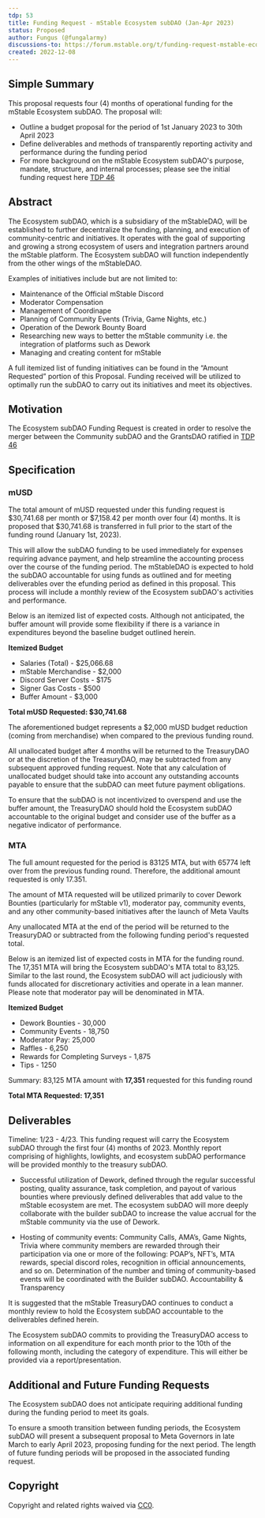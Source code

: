 ```yaml
---
tdp: 53
title: Funding Request - mStable Ecosystem subDAO (Jan-Apr 2023)
status: Proposed
author: Fungus (@fungalarmy)
discussions-to: https://forum.mstable.org/t/funding-request-mstable-ecosystem-subdao-9-jan-apr-2023/966
created: 2022-12-08
---
```


## Simple Summary

This proposal requests four (4) months of operational funding for the mStable Ecosystem subDAO. The proposal will:

*	Outline a budget proposal for the period of 1st January 2023 to 30th April 2023
*	Define deliverables and methods of transparently reporting activity and performance during the funding period
*	For more background on the mStable Ecosystem subDAO's purpose, mandate, structure, and internal processes; please see the initial funding request here [TDP 46](./tdp-46)

## Abstract

The Ecosystem subDAO, which is a subsidiary of the mStableDAO, will be established to further decentralize the funding, planning, and execution of community-centric and initiatives. It operates with the goal of supporting and growing a strong ecosystem of users and integration partners around the mStable platform. The Ecosystem subDAO will function independently from the other wings of the mStableDAO.

Examples of initiatives include but are not limited to:

* Maintenance of the Official mStable Discord
* Moderator Compensation
* Management of Coordinape
* Planning of Community Events (Trivia, Game Nights, etc.)
* Operation of the Dework Bounty Board
* Researching new ways to better the mStable community i.e. the integration of platforms such as Dework
* Managing and creating content for mStable

A full itemized list of funding initiatives can be found in the “Amount Requested” portion of this Proposal. Funding received will be utilized to optimally run the subDAO to carry out its initiatives and meet its objectives.

## Motivation

The Ecosystem subDAO Funding Request is created in order to resolve the merger between the Community subDAO and the GrantsDAO ratified in [TDP 46](./tdp-46)

## Specification

### mUSD

The total amount of mUSD requested under this funding request is $30,741.68 per month or $7,158.42 per month over four (4) months.
It is proposed that $30,741.68 is transferred in full prior to the start of the funding round (January 1st, 2023).

This will allow the subDAO funding to be used immediately for expenses requiring advance payment, and help streamline the accounting process over the course of the funding period.
The mStableDAO is expected to hold the subDAO accountable for using funds as outlined and for meeting deliverables over the efunding period as defined in this proposal. This process will include a monthly review of the Ecosystem subDAO's activities and performance.

Below is an itemized list of expected costs. Although not anticipated, the buffer amount will provide some flexibility if there is a variance in expenditures beyond the baseline budget outlined herein.

**Itemized Budget**

- Salaries (Total)	- $25,066.68
- mStable Merchandise - $2,000
- Discord Server Costs - $175
- Signer Gas Costs - $500
- Buffer Amount - $3,000

**Total mUSD Requested:	$30,741.68**

The aforementioned budget represents a $2,000 mUSD budget reduction (coming from merchandise) when compared to the previous funding round.

All unallocated budget after 4 months will be returned to the TreasuryDAO or at the discretion of the TreasuryDAO, may be subtracted from any subsequent approved funding request. Note that any calculation of unallocated budget should take into account any outstanding accounts payable to ensure that the subDAO can meet future payment obligations.

To ensure that the subDAO is not incentivized to overspend and use the buffer amount, the TreasuryDAO should hold the Ecosystem subDAO accountable to the original budget and consider use of the buffer as a negative indicator of performance.

### MTA

The full amount requested for the period is 83125 MTA, but with 65774 left over from the previous funding round. Therefore, the additional amount requested is only 17.351.

The amount of MTA requested will be utilized primarily to cover Dework Bounties (particularly for mStable v1), moderator pay, community events, and any other community-based initiatives after the launch of Meta Vaults

Any unallocated MTA at the end of the period will be returned to the TreasuryDAO or subtracted from the following funding period's requested total.

Below is an itemized list of expected costs in MTA for the funding round. The 17,351 MTA will bring the Ecosystem subDAO's MTA total to 83,125. Similar to the last round, the Ecosystem subDAO will act judiciously with funds allocated for discretionary activities and operate in a lean manner. Please note that moderator pay will be denominated in MTA.

**Itemized Budget**

- Dework Bounties - 30,000
- Community Events - 18,750
- Moderator Pay: 25,000
- Raffles - 6,250
- Rewards for Completing Surveys - 1,875
- Tips - 1250

Summary:  83,125 MTA amount with **17,351** requested for this funding round

**Total MTA Requested: 17,351**

## Deliverables

Timeline: 1/23 - 4/23. This funding request will carry the Ecosystem subDAO through the first four (4) months of 2023. Monthly report comprising of highlights, lowlights, and ecosystem subDAO performance will be provided monthly to the treasury subDAO.

* Successful utilization of Dework, defined through the regular successful posting, quality assurance, task completion, and payout of various bounties where previously defined deliverables that add value to the mStable ecosystem are met. The ecosystem subDAO will more deeply collaborate with the builder subDAO to increase the value accrual for the mStable community via the use of Dework.

* Hosting of community events: Community Calls, AMA’s, Game Nights, Trivia where community members are rewarded through their participation via one or more of the following: POAP’s, NFT’s, MTA rewards, special discord roles, recognition in official announcements, and so on. Determination of the number and timing of community-based events will be coordinated with the Builder subDAO.
Accountability & Transparency

It is suggested that the mStable TreasuryDAO continues to conduct a monthly review to hold the Ecosystem subDAO accountable to the deliverables defined herein.

The Ecosystem subDAO commits to providing the TreasuryDAO access to information on all expenditure for each month prior to the 10th of the following month, including the category of expenditure. This will either be provided via a report/presentation.

## Additional and Future Funding Requests

The Ecosystem subDAO does not anticipate requiring additional funding during the funding period to meet its goals.

To ensure a smooth transition between funding periods, the Ecosystem subDAO will present a subsequent proposal to Meta Governors in late March to early April 2023, proposing funding for the next period. The length of future funding periods will be proposed in the associated funding request.

## Copyright

Copyright and related rights waived via [CC0](https://creativecommons.org/publicdomain/zero/1.0/).
